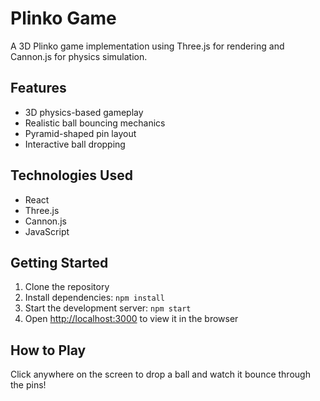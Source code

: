 # Plinko Game

A 3D Plinko game implementation using Three.js for rendering and Cannon.js for physics simulation.

## Features

- 3D physics-based gameplay
- Realistic ball bouncing mechanics
- Pyramid-shaped pin layout
- Interactive ball dropping

## Technologies Used

- React
- Three.js
- Cannon.js
- JavaScript

## Getting Started

1. Clone the repository
2. Install dependencies: `npm install`
3. Start the development server: `npm start`
4. Open [http://localhost:3000](http://localhost:3000) to view it in the browser

## How to Play

Click anywhere on the screen to drop a ball and watch it bounce through the pins!
